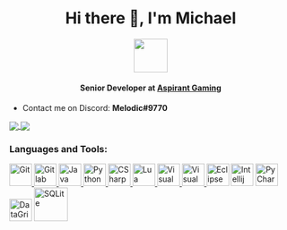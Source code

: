 <h1 align="center">Hi there 👋, I'm Michael</h1>

<h4 align="center"><img src="https://cad.aspirant.cloud/assets/img/logo/logo_AG.png" widtg="60" height="60"></h4>
<h4 align="center">Senior Developer at <a href="https://cad.aspirant.cloud/">Aspirant Gaming</a></h4>

- Contact me on Discord: <b>Melodic#9770</b>

<a href="https://github.com/anuraghazra/github-readme-stats">
  <img align="center" src="https://github-readme-stats.vercel.app/api/top-langs/?username=MichaelCoding25&theme=yeblu&layout=compact" />
</a>
<a href="https://github.com/anuraghazra/convoychat">
  <img align="center" src="https://github-readme-stats.vercel.app/api?username=MichaelCoding25&show_icons=true&theme=yeblu&layout=compact&line_height=20" />
</a>

<h3 align="left">Languages and Tools:</h3>
<p align="left"> 
<a href="https://git-scm.com/" target="git"> <img src="https://github.com/get-icon/geticon/blob/master/icons/git-icon.svg" alt="Git" width="40" height="40"/>  </a>
<a href="https://about.gitlab.com" target="gitlab"> <img src="https://github.com/get-icon/geticon/blob/master/icons/gitlab.svg" alt="Gitlab" width="40" height="40"/>  </a>
<a href="https://www.java.com" target="Java"> <img src="https://github.com/get-icon/geticon/blob/master/icons/java.svg" alt="Java" width="40" height="40"/>  </a>  
<a href="https://www.python.org" target="Python"> <img src="https://github.com/get-icon/geticon/blob/master/icons/python.svg" alt="Python" width="40" height="40"/>  </a>  
<a href="https://docs.microsoft.com/en-us/dotnet/csharp/" title="CSharp"> <img src="https://github.com/get-icon/geticon/blob/master/icons/c-sharp.svg" alt="CSharp" width="40" height="40"/>  </a>
<a href="https://www.lua.org/" title="Lua"> <img src="https://github.com/get-icon/geticon/blob/master/icons/lua.svg" alt="Lua" width="40" height="40"/>  </a>
<a href="https://visualstudio.microsoft.com/" title="Visual Studio"> <img src="https://github.com/get-icon/geticon/blob/master/icons/visual-studio.svg" alt="Visual Studio" width="40" height="40"/>  </a>
<a href="https://code.visualstudio.com/" title="Visual Studio Code"> <img src="https://github.com/get-icon/geticon/blob/master/icons/visual-studio-code.svg" alt="Visual Studio Code" width="40" height="40"/>  </a>
<a href="https://www.eclipse.org/eclipseide/" title="Eclipse"> <img src="https://github.com/get-icon/geticon/blob/master/icons/eclipse.svg" alt="Eclipse IDEA" width="40" height="40"/></a>
<a href="https://www.jetbrains.com/idea/" title="Intellij IDEA"> <img src="https://github.com/get-icon/geticon/blob/master/icons/intellij-idea.svg" alt="Intellij IDEA" width="40" height="40"/></a>
<a href="https://www.jetbrains.com/pycharm/" title="PyCharm"> <img src="https://github.com/get-icon/geticon/blob/master/icons/pycharm.svg" alt="PyCharm" width="40" height="40"/></a>
<a href="https://www.jetbrains.com/datagrip/" title="DataGrip"> <img src="https://github.com/detain/svg-logos/blob/master/svg/d/datagrip-icon.svg" alt="DataGrip" width="40" height="40"/></a>
<a href="https://www.sqlite.org" title="SQLite"> <img src="https://github.com/get-icon/geticon/blob/master/icons/sqlite.svg" alt="SQLite" width="60" height="60"/>  </a>
